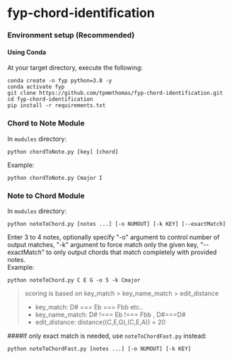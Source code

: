 # fyp-chord-identification

### Environment setup (Recommended)

#### Using Conda
At your target directory, execute the following:   
```
conda create -n fyp python=3.8 -y
conda activate fyp
git clone https://github.com/tpmmthomas/fyp-chord-identification.git
cd fyp-chord-identification
pip install -r requirements.txt
```

### Chord to Note Module
In `modules` directory:  
```
python chordToNote.py [key] [chord]
```  
Example:   
```
python chordToNote.py Cmajor I
```

### Note to Chord Module
In `modules` directory:  
```
python noteToChord.py [notes ...] [-o NUMOUT] [-k KEY] [--exactMatch]
```  
Enter 3 to 4 notes, optionally specify "-o" argument to control number of output matches, "-k" argument to force match only the given key, "--exactMatch" to only output chords that match completely with provided notes.  
Example:   
```
python noteToChord.py C E G -o 5 -k Cmajor
```
>scoring is based on key_match > key_name_match > edit_distance
> + key_match:    D# === Eb === Fbb etc..
> + key_name_match: D# !=== Eb !=== Fbb ,   D#===D#
> + edit_distance: distance((C,E,G),(C,E,A))  = 20

####If only exact match is needed, use `noteToChordFast.py` instead:  
```
python noteToChordFast.py [notes ...] [-o NUMOUT] [-k KEY]
```

